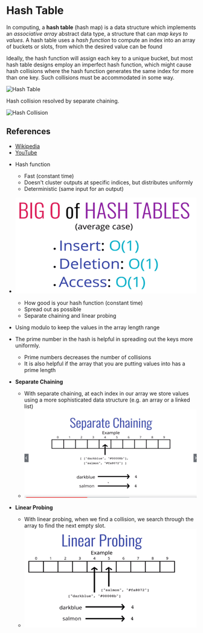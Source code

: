 # Hash Table
 
In computing, a **hash table** (hash map) is a data 
structure which implements an *associative array* 
abstract data type, a structure that can *map keys 
to values*. A hash table uses a *hash function* to 
compute an index into an array of buckets or slots, 
from which the desired value can be found

Ideally, the hash function will assign each key to a 
unique bucket, but most hash table designs employ an 
imperfect hash function, which might cause hash 
collisions where the hash function generates the same
index for more than one key. Such collisions must be
accommodated in some way.

![Hash Table](https://upload.wikimedia.org/wikipedia/commons/7/7d/Hash_table_3_1_1_0_1_0_0_SP.svg)

Hash collision resolved by separate chaining.

![Hash Collision](https://upload.wikimedia.org/wikipedia/commons/d/d0/Hash_table_5_0_1_1_1_1_1_LL.svg)

## References

- [Wikipedia](https://en.wikipedia.org/wiki/Hash_table)
- [YouTube](https://www.youtube.com/watch?v=shs0KM3wKv8&index=4&list=PLLXdhg_r2hKA7DPDsunoDZ-Z769jWn4R8)


* Hash function
    * Fast (constant time)
    * Doesn't cluster outputs at specific indices, but distributes uniformly 
    * Deterministic (same input for an output)

* ![bigo](./bigo.PNG)
    * How good is your hash function (constant time)
    * Spread out as possible
    * Separate chaining and linear probing

* Using modulo to keep the values in the array length range
* The prime number in the hash is helpful in spreading out the keys more uniformly. 
    * Prime numbers decreases the number of collisions 
    * It is also helpful if the array that you are putting values into has a prime length

* **Separate Chaining**
    * With separate chaining, at each index in our array we store values using a more sophisticated data structure (e.g. an array or a linked list)
    * ![separate_chaining](./separate_chaining.PNG)

* **Linear Probing**
    * With linear probing, when we find a collision, we search through the array to find the next empty slot.
    * ![linear_probing](./linear_probing.PNG)

